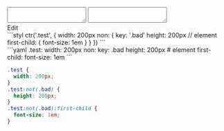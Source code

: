 <div data-size="250" class="code-cont" data-example="element">
    <div class="code">
        <div class="code-wrap">
            <textarea id="stylus"></textarea>
            <textarea id="css"></textarea>
            <div class="edit-code">
                <span>Edit</span>
            </div>
        </div>
    </div>
</div>


<div data-size="250" data-examples="stylus"></div>
```styl
ctr('.test', {
  width: 200px
  non: {
    key: '.bad'
    height: 200px
    // element
    first-child: {
      font-size: 1em
    }
  }
})
```

<div data-size="250" data-examples="yaml"></div>
```yaml
.test:
  width: 200px
  non:
    key: .bad
    height: 200px
    # element
    first-child:
      font-size: 1em
```

```css
.test {
  width: 200px;
}
.test:not(.bad) {
  height: 200px;
}
.test:not(.bad):first-child {
  font-size: 1em;
}
```
<div class="cf"></div>

